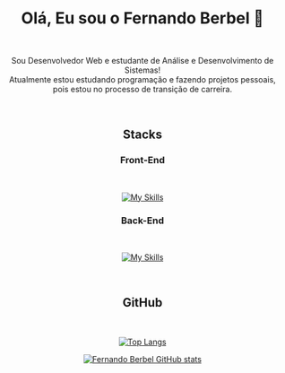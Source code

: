 <div align="center">
 <div>
  <h1>Olá, Eu sou o Fernando Berbel 👋</h1><br>
 
  Sou Desenvolvedor Web e estudante de Análise e Desenvolvimento de Sistemas!<br>
  Atualmente estou estudando programação e fazendo projetos pessoais, pois estou no processo de transição de carreira.
 </div>
 <br>
 <div>
  <h2>Stacks</h2>
  <div>
   <h3>Front-End</h3><br>
 
   <!--icons list https://github.com/tandpfun/skill-icons?tab=readme-ov-file#icons-list -->
   [![My Skills](https://skillicons.dev/icons?i=html,css,js,ts,react,tailwind,bootstrap,nextjs,vite)](https://skillicons.dev)
  </div>
 
  <div>
   <h3>Back-End</h3><br>
  
   <!--icons list https://github.com/tandpfun/skill-icons?tab=readme-ov-file#icons-list -->
   [![My Skills](https://skillicons.dev/icons?i=nodejs,postgres,mongodb,prisma)](https://skillicons.dev)
  </div>
 </div>
 <br>

 <div>
  <h2>GitHub</h2><br>
 
  [![Top Langs](https://github-readme-stats.vercel.app/api/top-langs/?username=fernandoberbel&layout=compact&theme=dark)](https://github.com/anuraghazra/github-readme-stats)
   
  [![Fernando Berbel GitHub stats](https://github-readme-stats.vercel.app/api?username=fernandoberbel&theme=dark)](https://github.com/anuraghazra/github-readme-stats)
 </div>
</div>
